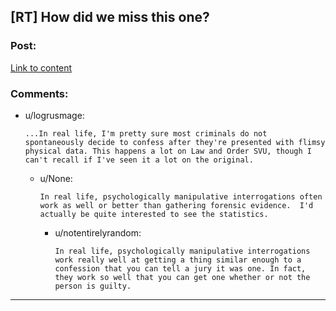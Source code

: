 ## [RT] How did we miss this one?

### Post:

[Link to content]()

### Comments:

- u/logrusmage:
  ```
  ...In real life, I'm pretty sure most criminals do not spontaneously decide to confess after they're presented with flimsy physical data. This happens a lot on Law and Order SVU, though I can't recall if I've seen it a lot on the original.
  ```

  - u/None:
    ```
    In real life, psychologically manipulative interrogations often work as well or better than gathering forensic evidence.  I'd actually be quite interested to see the statistics.
    ```

    - u/notentirelyrandom:
      ```
      In real life, psychologically manipulative interrogations work really well at getting a thing similar enough to a confession that you can tell a jury it was one. In fact, they work so well that you can get one whether or not the person is guilty.
      ```

---

